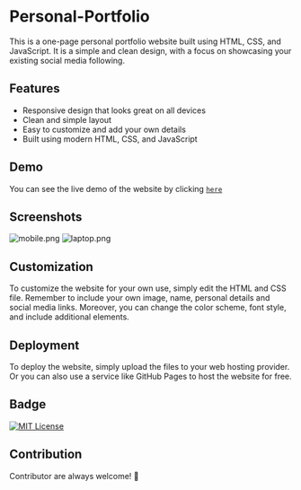 # Personal-Portfolio

This is a one-page personal portfolio website built using HTML, CSS, and JavaScript. It is a simple and clean design, with a focus on showcasing your existing social media following.

## Features
* Responsive design that looks great on all devices
* Clean and simple layout
* Easy to customize and add your own details
* Built using modern HTML, CSS, and JavaScript

## Demo

You can see the live demo of the website by clicking [`here`](https://rakeshid03.github.io/Personal-Portfolio/)

## Screenshots

![mobile.png](https://i.postimg.cc/x10vpfcF/mobile.png)
![laptop.png](https://i.postimg.cc/VsCWdZx4/laptop.png)

## Customization

To customize the website for your own use, simply edit the HTML and CSS file. Remember to include your own image, name, personal details and social media links. Moreover, you can change the color scheme, font style, and include additional elements.

## Deployment

To deploy the website, simply upload the files to your web hosting provider. Or you can also use a service like GitHub Pages to host the website for free.

## Badge

[![MIT License](https://img.shields.io/badge/License-MIT-green.svg)](https://github.com/rakeshid03/Personal-Portfolio/blob/340a3320dc3b0994fb5bbfa2524c0c13621bbd18/LICENSE)

## Contribution

Contributor are always welcome! 💙

